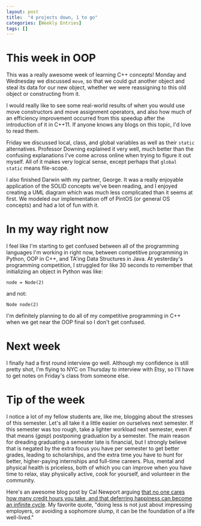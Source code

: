 ```yaml
---
layout: post
title:  "4 projects down, 1 to go"
categories: [Weekly Entries]
tags: []
---
```

# This week in OOP

This was a really awesome week of learning C++ concepts! Monday and Wednesday we discussed `move`, so that we could gut another object and steal its data for our new object, whether we were reassigning to this old object or constructing from it. 

I would really like to see some real-world results of when you would use move constructors and move assignment operators, and also how much of an efficiency improvement occurred from this speedup after the introduction of it in C++11. If anyone knows any blogs on this topic, I'd love to read them.

Friday we discussed local, class, and global variables as well as their `static` alternatives. Professor Downing explained it very well, much better than the confusing explanations I've come across online when trying to figure it out myself. All of it makes very logical sense, except perhaps that `global static` means file-scope.

I also finished Darwin with my partner, George. It was a really enjoyable application of the SOLID concepts we've been reading, and I enjoyed creating a UML diagram which was much less complicated than it seems at first. We modeled our implementation off of PintOS (or general OS concepts) and had a lot of fun with it.

# In my way right now

I feel like I'm starting to get confused between all of the programming languages I'm working in right now, between competitive programming in Python, OOP in C++, and TA'ing Data Structures in Java. At yesterday's programming competition, I struggled for like 30 seconds to remember that initializing an object in Python was like:

```
node = Node(2)
```
and not:

```
Node node(2)
```

I'm definitely planning to do all of my competitive programming in C++ when we get near the OOP final so I don't get confused.

# Next week

I finally had a first round interview go well. Although my confidence is still pretty shot, I'm flying to NYC on Thursday to interview with Etsy, so I'll have to get notes on Friday's class from someone else.

# Tip of the week

I notice a lot of my fellow students are, like me, blogging about the stresses of this semester. Let's all take it a little easier on ourselves next semester. If this semester was too rough, take a lighter workload next semester, even if that means (*gasp*) postponing graduation by a semester. The main reason for dreading graduating a semester late is financial, but I strongly believe that is negated by the extra focus you have per semester to get better grades, leading to scholarships, and the extra time you have to hunt for better, higher-paying internships and full-time careers. Plus, mental and physical health is priceless, both of which you can improve when you have time to relax, stay physically active, cook for yourself, and volunteer in the community.

Here's an awesome blog post by Cal Newport arguing [that no one cares how many credit hours you take, and that deferring happiness can become an infinite cycle](http://calnewport.com/blog/2010/09/27/how-double-majors-can-ruin-your-life-two-arguments-for-doing-less/). My favorite quote, "doing less is not just about impressing employers, or avoiding a sophomore slump, it can be the foundation of a life well-lived."